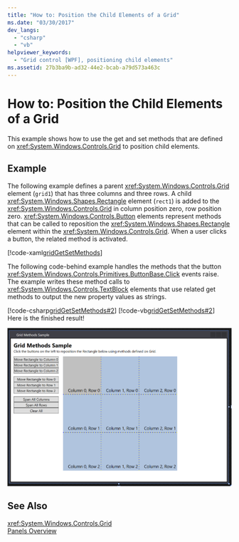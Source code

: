 ```yaml
---
title: "How to: Position the Child Elements of a Grid"
ms.date: "03/30/2017"
dev_langs: 
  - "csharp"
  - "vb"
helpviewer_keywords: 
  - "Grid control [WPF], positioning child elements"
ms.assetid: 27b3ba9b-ad32-44e2-bcab-a79d573a463c
---
```

# How to: Position the Child Elements of a Grid
This example shows how to use the get and set methods that are defined on <xref:System.Windows.Controls.Grid> to position child elements.  
  
## Example  
 The following example defines a parent <xref:System.Windows.Controls.Grid> element (`grid1`) that has three columns and three rows. A child <xref:System.Windows.Shapes.Rectangle> element (`rect1`) is added to the <xref:System.Windows.Controls.Grid> in column position zero, row position zero. <xref:System.Windows.Controls.Button> elements represent methods that can be called to reposition the <xref:System.Windows.Shapes.Rectangle> element within the <xref:System.Windows.Controls.Grid>. When a user clicks a button, the related method is activated.  
  
 [!code-xaml[gridGetSetMethods](../../../../samples/snippets/csharp/VS_Snippets_Wpf/gridGetSetMethods/CSharp/Window1.xaml)]  
  
 The following code-behind example handles the methods that the button <xref:System.Windows.Controls.Primitives.ButtonBase.Click> events raise. The example writes these method calls to <xref:System.Windows.Controls.TextBlock> elements that use related get methods to output the new property values as strings.  
  
 [!code-csharp[gridGetSetMethods#2](../../../../samples/snippets/csharp/VS_Snippets_Wpf/gridGetSetMethods/CSharp/Window1.xaml.cs#2)]
 [!code-vb[gridGetSetMethods#2](../../../../samples/snippets/visualbasic/VS_Snippets_Wpf/gridGetSetMethods/VisualBasic/Window1.xaml.vb#2)]  
 Here is the finished result!
 
 ![a screenshot depicts a WPF user interface with two columns, the right side has a 3 x 3 grid and the left has buttons to move a colored rectangle between the columns and rows of the grid](./media/gridmethodssample.png)
  
## See Also  
 <xref:System.Windows.Controls.Grid>  
 [Panels Overview](../../../../docs/framework/wpf/controls/panels-overview.md)
